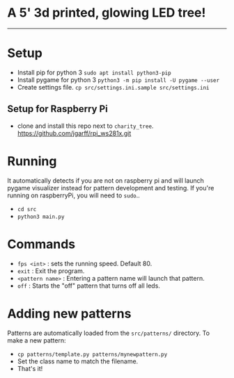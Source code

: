 # A 5' 3d printed, glowing LED tree!

-----------------------

# Setup
- Install pip for python 3 `sudo apt install python3-pip`
- Install pygame for python 3 `python3 -m pip install -U pygame --user`
- Create settings file. `cp src/settings.ini.sample src/settings.ini`

## Setup for Raspberry Pi
- clone and install this repo next to `charity_tree`. https://github.com/jgarff/rpi_ws281x.git


# Running
It automatically detects if you are not on raspberry pi and will launch
pygame visualizer instead for pattern development and testing. 
If you're running on raspberryPi, you will need to `sudo`..

- `cd src`
- `python3 main.py`


# Commands
- `fps <int>` : sets the running speed. Default 80.
- `exit` : Exit the program.
- `<pattern name>` : Entering a pattern name will launch that pattern.
- `off` : Starts the "off" pattern that turns off all leds.


# Adding new patterns
Patterns are automatically loaded from the `src/patterns/` directory.
To make a new pattern:
- `cp patterns/template.py patterns/mynewpattern.py`
- Set the class name to match the filename.
- That's it!
